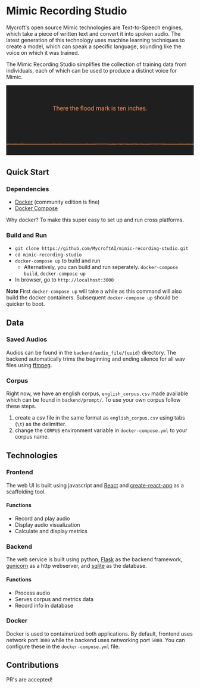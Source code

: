 # Mimic Recording Studio

Mycroft's open source Mimic technologies are Text-to-Speech engines, which take a piece of written text and convert it into spoken audio. The latest generation of this technology uses machine learning techniques to create a model, which can speak a specific language, sounding like the voice on which it was trained.

The Mimic Recording Studio simplifies the collection of training data from individuals, each of which can be used to produce a distinct voice for Mimic.

![demo](demo.gif)

## Quick Start

### Dependencies

* [Docker](https://docs.docker.com/) (community edition is fine)
* [Docker Compose](https://docs.docker.com/compose/install/)

Why docker? To make this super easy to set up and run cross platforms.

### Build and Run

* `git clone https://github.com/MycroftAI/mimic-recording-studio.git`
* `cd mimic-recording-studio`
* `docker-compose up` to build and run
  * Alternatively, you can build and run seperately. `docker-compose build`, `docker-compose up`
* In browser, go to `http://localhost:3000`

**Note**
First `docker-compose up` will take a while as this command will also build the docker containers. Subsequent `docker-compose up` should be quicker to boot.

## Data

### Saved Audios

Audios can be found in the `backend/audio_file/{uuid}` directory. The backend automatically trims the beginning and ending silence for all wav files using [ffmpeg](https://www.ffmpeg.org/).

### Corpus

Right now, we have an english corpus, `english_corpus.csv` made available which can be found in `backend/prompt/`. To use your own corpus follow these steps.

1. create a csv file in the same format as `english_corpus.csv` using tabs (`\t`) as the delimitter.
2. change the `CORPUS` environment variable in `docker-compose.yml` to your corpus name.

## Technologies

### Frontend

The web UI is built using javascript and [React](https://reactjs.org/) and [create-react-app](https://github.com/facebook/create-react-app) as a scaffolding tool.

#### Functions

* Record and play audio
* Display audio visualization
* Calculate and display metrics

### Backend

The web service is built using python, [Flask](http://flask.pocoo.org/) as the backend framework, [gunicorn](https://gunicorn.org/) as a http webserver, and [sqlite](https://www.sqlite.org/index.html) as the database.

#### Functions

* Process audio
* Serves corpus and metrics data
* Record info in database

### Docker

Docker is used to containerized both applications. By default, frontend uses network port `3000` while the backend uses networking port `5000`. You can configure these in the `docker-compose.yml` file.

## Contributions

PR's are accepted!